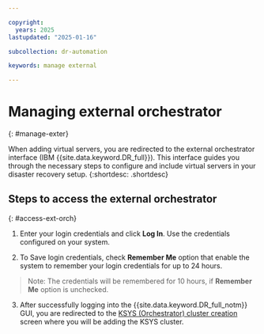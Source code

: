 ```yaml
---

copyright:
  years: 2025
lastupdated: "2025-01-16"

subcollection: dr-automation

keywords: manage external

---
```


# Managing external orchestrator
{: #manage-exter}

When adding virtual servers, you are redirected to the external orchestrator interface (IBM {{site.data.keyword.DR_full}}). This interface guides you through the necessary steps to configure and include virtual servers in your disaster recovery setup.
{:shortdesc: .shortdesc}

## Steps to access the external orchestrator
{: #access-ext-orch}

1. Enter your login credentials and click **Log In**. Use the credentials configured on your system.

2. To Save login credentials, check **Remember Me** option that enable the system to remember your login credentials for up to 24 hours.

 >Note: The credentials will be remembered for 10 hours, if **Remember Me** option is unchecked.

3. After successfully logging into the {{site.data.keyword.DR_full_notm}} GUI, you are redirected to the [KSYS (Orchestrator) cluster creation](https://10.32.150.93:3000/login?byCloud=true) screen where you will be adding the KSYS cluster.
